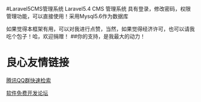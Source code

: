 #Laravel5CMS管理系统
Laravel5.4 CMS 管理系统
具有登录，修改密码，权限管理功能，可以直接使用！采用Mysql5.6作为数据库

如果觉得本框架有用，可以对我进行点赞，当然，如果觉得经济许可，也可以请我吃个包子！哈，欢迎捐赠！
##你的支持，是我最大的动力！


 # 良心友情链接

[腾讯QQ群快速检索](http://u.720life.cn/s/8cf73f7c)

[软件免费开发论坛](http://u.720life.cn/s/bbb01dc0)